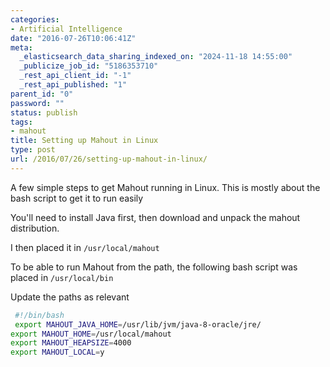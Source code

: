```yaml
---
categories:
- Artificial Intelligence
date: "2016-07-26T10:06:41Z"
meta:
  _elasticsearch_data_sharing_indexed_on: "2024-11-18 14:55:00"
  _publicize_job_id: "5186353710"
  _rest_api_client_id: "-1"
  _rest_api_published: "1"
parent_id: "0"
password: ""
status: publish
tags:
- mahout
title: Setting up Mahout in Linux
type: post
url: /2016/07/26/setting-up-mahout-in-linux/
---
```


A few simple steps to get Mahout running in Linux. This is mostly about the bash
script to get it to run easily

You'll need to install Java first, then download and unpack the mahout
distribution.

I then placed it in `/usr/local/mahout`

To be able to run Mahout from the path, the following bash script was placed in
`/usr/local/bin`

Update the paths as relevant

```bash
 #!/bin/bash
 export MAHOUT_JAVA_HOME=/usr/lib/jvm/java-8-oracle/jre/
export MAHOUT_HOME=/usr/local/mahout
export MAHOUT_HEAPSIZE=4000
export MAHOUT_LOCAL=y
```
